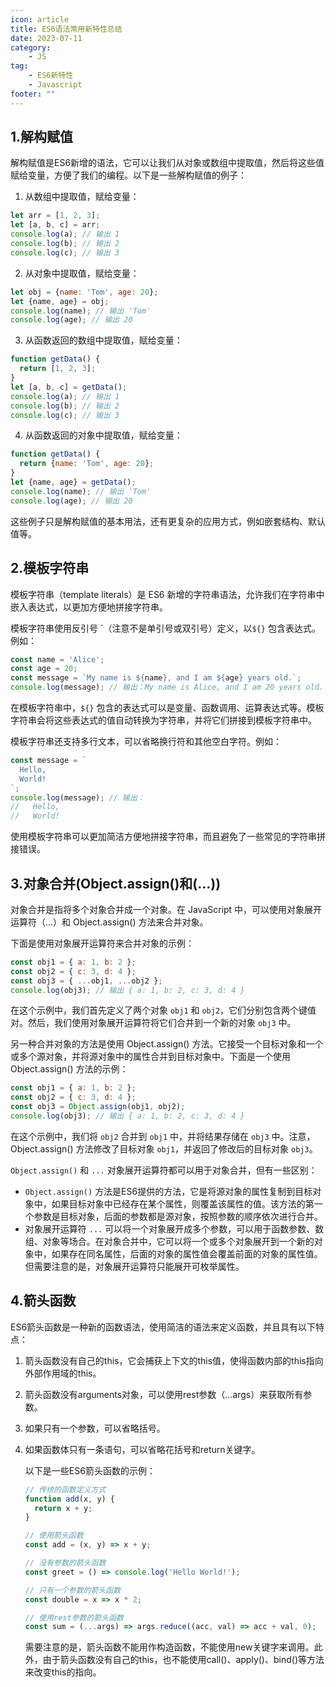 ```yaml
---
icon: article
title: ES6语法常用新特性总结
date: 2023-07-11
category:
    - JS
tag:
    - ES6新特性
    - Javascript
footer: ""
---
```

## 1.解构赋值

​	解构赋值是ES6新增的语法，它可以让我们从对象或数组中提取值，然后将这些值赋给变量，方便了我们的编程。以下是一些解构赋值的例子：

1. 从数组中提取值，赋给变量：

```js
let arr = [1, 2, 3];
let [a, b, c] = arr;
console.log(a); // 输出 1
console.log(b); // 输出 2
console.log(c); // 输出 3
```

2. 从对象中提取值，赋给变量：

```js
let obj = {name: 'Tom', age: 20};
let {name, age} = obj;
console.log(name); // 输出 'Tom'
console.log(age); // 输出 20
```

3. 从函数返回的数组中提取值，赋给变量：

```js
function getData() {
  return [1, 2, 3];
}
let [a, b, c] = getData();
console.log(a); // 输出 1
console.log(b); // 输出 2
console.log(c); // 输出 3
```

4. 从函数返回的对象中提取值，赋给变量：

```js
function getData() {
  return {name: 'Tom', age: 20};
}
let {name, age} = getData();
console.log(name); // 输出 'Tom'
console.log(age); // 输出 20
```

这些例子只是解构赋值的基本用法，还有更复杂的应用方式，例如嵌套结构、默认值等。

## 2.模板字符串

模板字符串（template literals）是 ES6 新增的字符串语法，允许我们在字符串中嵌入表达式，以更加方便地拼接字符串。

模板字符串使用反引号 \`（注意不是单引号或双引号）定义，以`${}` 包含表达式。例如：

```js
const name = 'Alice';
const age = 20;
const message = `My name is ${name}, and I am ${age} years old.`;
console.log(message); // 输出：My name is Alice, and I am 20 years old.
```

在模板字符串中，`${}` 包含的表达式可以是变量、函数调用、运算表达式等。模板字符串会将这些表达式的值自动转换为字符串，并将它们拼接到模板字符串中。

模板字符串还支持多行文本，可以省略换行符和其他空白字符。例如：

```js
const message = `
  Hello,
  World!
`;
console.log(message); // 输出：
//   Hello,
//   World!
```

使用模板字符串可以更加简洁方便地拼接字符串，而且避免了一些常见的字符串拼接错误。

## 3.对象合并(Object.assign()和(...))

对象合并是指将多个对象合并成一个对象。在 JavaScript 中，可以使用对象展开运算符（...）和 Object.assign() 方法来合并对象。

下面是使用对象展开运算符来合并对象的示例：

```js
const obj1 = { a: 1, b: 2 };
const obj2 = { c: 3, d: 4 };
const obj3 = { ...obj1, ...obj2 };
console.log(obj3); // 输出 { a: 1, b: 2, c: 3, d: 4 }
```

在这个示例中，我们首先定义了两个对象 `obj1` 和 `obj2`，它们分别包含两个键值对。然后，我们使用对象展开运算符将它们合并到一个新的对象 `obj3` 中。

另一种合并对象的方法是使用 Object.assign() 方法。它接受一个目标对象和一个或多个源对象，并将源对象中的属性合并到目标对象中。下面是一个使用 Object.assign() 方法的示例：

```js
const obj1 = { a: 1, b: 2 };
const obj2 = { c: 3, d: 4 };
const obj3 = Object.assign(obj1, obj2);
console.log(obj3); // 输出 { a: 1, b: 2, c: 3, d: 4 }
```

在这个示例中，我们将 `obj2` 合并到 `obj1` 中，并将结果存储在 `obj3` 中。注意，Object.assign() 方法修改了目标对象 `obj1`，并返回了修改后的目标对象 `obj3`。

`Object.assign()` 和 `...` 对象展开运算符都可以用于对象合并，但有一些区别：

- `Object.assign()` 方法是ES6提供的方法，它是将源对象的属性复制到目标对象中，如果目标对象中已经存在某个属性，则覆盖该属性的值。该方法的第一个参数是目标对象，后面的参数都是源对象，按照参数的顺序依次进行合并。
- 对象展开运算符 `...` 可以将一个对象展开成多个参数，可以用于函数参数、数组、对象等场合。在对象合并中，它可以将一个或多个对象展开到一个新的对象中，如果存在同名属性，后面的对象的属性值会覆盖前面的对象的属性值。但需要注意的是，对象展开运算符只能展开可枚举属性。

## 4.箭头函数

ES6箭头函数是一种新的函数语法，使用简洁的语法来定义函数，并且具有以下特点：

1. 箭头函数没有自己的this，它会捕获上下文的this值，使得函数内部的this指向外部作用域的this。

2. 箭头函数没有arguments对象，可以使用rest参数（...args）来获取所有参数。

3. 如果只有一个参数，可以省略括号。

4. 如果函数体只有一条语句，可以省略花括号和return关键字。

   以下是一些ES6箭头函数的示例：

   ```js
   // 传统的函数定义方式
   function add(x, y) {
     return x + y;
   }
   
   // 使用箭头函数
   const add = (x, y) => x + y;
   
   // 没有参数的箭头函数
   const greet = () => console.log('Hello World!');
   
   // 只有一个参数的箭头函数
   const double = x => x * 2;
   
   // 使用rest参数的箭头函数
   const sum = (...args) => args.reduce((acc, val) => acc + val, 0);
   ```

   需要注意的是，箭头函数不能用作构造函数，不能使用new关键字来调用。此外，由于箭头函数没有自己的this，也不能使用call()、apply()、bind()等方法来改变this的指向。